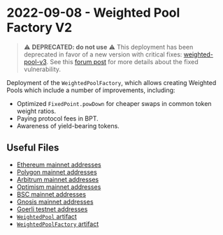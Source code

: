 # 2022-09-08 - Weighted Pool Factory V2

> ⚠️ **DEPRECATED: do not use** ⚠️
> This deployment has been deprecated in favor of a new version with critical fixes: [weighted-pool-v3](../../20230206-weighted-pool-v3/).
> See this [forum post](https://forum.balancer.fi/t/reentrancy-vulnerability-scope-expanded/4345) for more details about the fixed vulnerability.


Deployment of the `WeightedPoolFactory`, which allows creating Weighted Pools which include a number of improvements, including:

- Optimized `FixedPoint.powDown` for cheaper swaps in common token weight ratios.
- Paying protocol fees in BPT.
- Awareness of yield-bearing tokens.

## Useful Files

- [Ethereum mainnet addresses](./output/mainnet.json)
- [Polygon mainnet addresses](./output/polygon.json)
- [Arbitrum mainnet addresses](./output/arbitrum.json)
- [Optimism mainnet addresses](./output/optimism.json)
- [BSC mainnet addresses](./output/bsc.json)
- [Gnosis mainnet addresses](./output/gnosis.json)
- [Goerli testnet addresses](./output/goerli.json)
- [`WeightedPool` artifact](./artifact/WeightedPool.json)
- [`WeightedPoolFactory` artifact](./artifact/WeightedPoolFactory.json)
